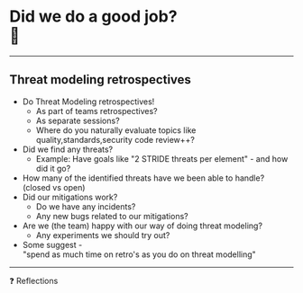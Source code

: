 <!-- markdownlint-disable MD033 -->

# Did we do a good job?</br>👀

---

## Threat modeling retrospectives

<div><!-- .element: style="font-size:0.75em"-->

- Do Threat Modeling retrospectives!<!-- .element: class="fragment" data-fragment-index="1" -->
  - As part of teams retrospectives?<!-- .element: class="fragment" data-fragment-index="1" -->
  - As separate sessions?<!-- .element: class="fragment" data-fragment-index="1" -->
  - Where do you naturally evaluate topics like quality,standards,security code review++? <!-- .element: class="fragment" data-fragment-index="1" -->
- Did we find any threats?<!-- .element: class="fragment" data-fragment-index="2" -->
  - Example: Have goals like "2 STRIDE threats per element" - and how did it go?<!-- .element: class="fragment" data-fragment-index="2" -->
- How many of the identified threats have we been able to handle? (closed vs open)<!-- .element: class="fragment" data-fragment-index="3" -->
- Did our mitigations work?<!-- .element: class="fragment" data-fragment-index="4" -->
  - Do we have any incidents?<!-- .element: class="fragment" data-fragment-index="5" -->
  - Any new bugs related to our mitigations?<!-- .element: class="fragment" data-fragment-index="5" -->
- Are we (the team) happy with our way of doing threat modeling?<!-- .element: class="fragment" data-fragment-index="6" -->
  - Any experiments we should try out?<!-- .element: class="fragment" data-fragment-index="7" -->
- Some suggest - </br>"spend as much time on retro's as you do on threat modelling"<!-- .element: class="fragment" data-fragment-index="8" -->

</div>

<hr>

❓ Reflections<!-- .element: class="fragment" data-fragment-index="9" -->
